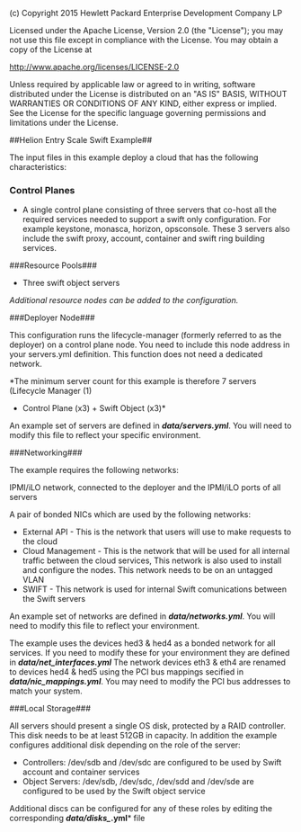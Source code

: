 
(c) Copyright 2015 Hewlett Packard Enterprise Development Company LP

Licensed under the Apache License, Version 2.0 (the "License"); you may
not use this file except in compliance with the License. You may obtain
a copy of the License at

http://www.apache.org/licenses/LICENSE-2.0

Unless required by applicable law or agreed to in writing, software
distributed under the License is distributed on an "AS IS" BASIS, WITHOUT
WARRANTIES OR CONDITIONS OF ANY KIND, either express or implied. See the
License for the specific language governing permissions and limitations
under the License.


##Helion Entry Scale Swift Example##

The input files in this example deploy a cloud that has the following characteristics:


### Control Planes ###

- A single control plane consisting of three servers that co-host all the required services
  needed to support a swift only configuration. For example keystone, monasca, horizon,
  opsconsole. These 3 servers also include the swift proxy, account, container and
  swift ring building services.

###Resource Pools###

- Three swift object servers


*Additional resource nodes can be added to the configuration.*


###Deployer Node###


This configuration runs the lifecycle-manager (formerly referred to as the deployer) on a
control plane node. You need to include this node address in your servers.yml definition.
This function does not need a dedicated network.

*The minimum server count for this example is therefore 7 servers (Lifecycle Manager (1)
+ Control Plane (x3) + Swift Object (x3)*

An example set of servers are defined in ***data/servers.yml***. You will need to modify
this file to reflect your specific environment.


###Networking###

The example requires the following networks:

IPMI/iLO network, connected to the deployer and the IPMI/iLO ports of all servers

A pair of bonded NICs which are used by the following networks:

- External API - This is the network that users will use to make requests to the cloud
- Cloud Management - This is the network that will be used for all internal traffic
  between the cloud services, This network is also used to install and configure the nodes.
  This network needs to be on an untagged VLAN
- SWIFT - This network is used for internal Swift comunications between the Swift servers

An example set of networks are defined in ***data/networks.yml***. You will need to
modify this file to reflect your environment.

The example uses the devices hed3 & hed4 as a bonded network for all services.
If you need to modify these for your environment they are defined in
***data/net_interfaces.yml*** The network devices eth3 & eth4 are renamed to devices
hed4 & hed5 using the PCI bus mappings secified in  ***data/nic_mappings.yml***.
You may need to modify the PCI bus addresses to match your system.

###Local Storage###

All servers should present a single OS disk, protected by a RAID controller. This
disk needs to be at least 512GB in capacity. In addition the example configures
additional disk depending on the role of the server:

- Controllers:  /dev/sdb and /dev/sdc are configured to be used by Swift account
  and container services
- Object Servers:  /dev/sdb, /dev/sdc, /dev/sdd and /dev/sde are configured to be
  used by the Swift object service

Additional discs can be configured for any of these roles by editing the corresponding
***data/disks_*.yml*** file

